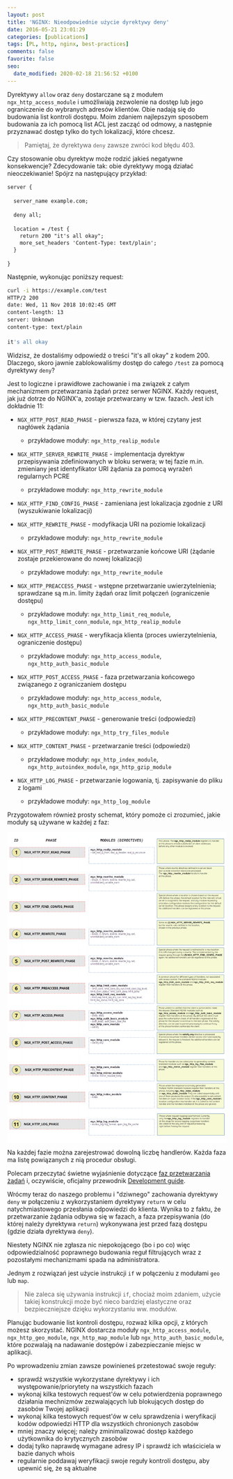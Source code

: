 ```yaml
---
layout: post
title: 'NGINX: Nieodpowiednie użycie dyrektywy deny'
date: 2016-05-21 23:01:29
categories: [publications]
tags: [PL, http, nginx, best-practices]
comments: false
favorite: false
seo:
  date_modified: 2020-02-18 21:56:52 +0100
---
```


Dyrektywy `allow` oraz `deny` dostarczane są z modułem `ngx_http_access_module` i umożliwiają zezwolenie na dostęp lub jego ograniczenie do wybranych adresów klientów. Obie nadają się do budowania list kontroli dostępu. Moim zdaniem najlepszym sposobem budowania za ich pomocą list ACL jest zacząć od odmowy, a następnie przyznawać dostęp tylko do tych lokalizacji, które chcesz.

  > Pamiętaj, że dyrektywa `deny` zawsze zwróci kod błędu 403.

Czy stosowanie obu dyrektyw może rodzić jakieś negatywne konsekwencje? Zdecydowanie tak: obie dyrektywy mogą działać nieoczekiwanie! Spójrz na następujący przykład:

```nginx
server {

  server_name example.com;

  deny all;

  location = /test {
    return 200 "it's all okay";
    more_set_headers 'Content-Type: text/plain';
  }

}
```

Następnie, wykonując poniższy request:

```bash
curl -i https://example.com/test
HTTP/2 200
date: Wed, 11 Nov 2018 10:02:45 GMT
content-length: 13
server: Unknown
content-type: text/plain

it's all okay
```

Widzisz, że dostaliśmy odpowiedź o treści "it's all okay" z kodem 200. Dlaczego, skoro jawnie zablokowaliśmy dostęp do całego `/test` za pomocą dyrektywy `deny`?

Jest to logiczne i prawidłowe zachowanie i ma związek z całym mechanizmem przetwarzania żądań przez serwer NGINX. Każdy request, jak już dotrze do NGINX'a, zostaje przetwarzany w tzw. fazach. Jest ich dokładnie 11:

- `NGX_HTTP_POST_READ_PHASE` - pierwsza faza, w której czytany jest nagłówek żądania
  - przykładowe moduły: `ngx_http_realip_module`

- `NGX_HTTP_SERVER_REWRITE_PHASE` - implementacja dyrektyw przepisywania zdefiniowanych w bloku serwera; w tej fazie m.in. zmieniany jest identyfikator URI żądania za pomocą wyrażeń regularnych PCRE
  - przykładowe moduły: `ngx_http_rewrite_module`

- `NGX_HTTP_FIND_CONFIG_PHASE` - zamieniana jest lokalizacja zgodnie z URI (wyszukiwanie lokalizacji)

- `NGX_HTTP_REWRITE_PHASE` - modyfikacja URI na poziomie lokalizacji
  - przykładowe moduły: `ngx_http_rewrite_module`

- `NGX_HTTP_POST_REWRITE_PHASE` - przetwarzanie końcowe URI (żądanie zostaje przekierowane do nowej lokalizacji)
  - przykładowe moduły: `ngx_http_rewrite_module`

- `NGX_HTTP_PREACCESS_PHASE` - wstępne przetwarzanie uwierzytelnienia; sprawdzane są m.in. limity żądań oraz limit połączeń (ograniczenie dostępu)
  - przykładowe moduły: `ngx_http_limit_req_module`, `ngx_http_limit_conn_module`, `ngx_http_realip_module`

- `NGX_HTTP_ACCESS_PHASE` - weryfikacja klienta (proces uwierzytelnienia, ograniczenie dostępu)
  - przykładowe moduły: `ngx_http_access_module`, `ngx_http_auth_basic_module`

- `NGX_HTTP_POST_ACCESS_PHASE` - faza przetwarzania końcowego związanego z ograniczaniem dostępu
  - przykładowe moduły: `ngx_http_access_module`, `ngx_http_auth_basic_module`

- `NGX_HTTP_PRECONTENT_PHASE` - generowanie treści (odpowiedzi)
  - przykładowe moduły: `ngx_http_try_files_module`

- `NGX_HTTP_CONTENT_PHASE` - przetwarzanie treści (odpowiedzi)
  - przykładowe moduły: `ngx_http_index_module`, `ngx_http_autoindex_module`, `ngx_http_gzip_module`

- `NGX_HTTP_LOG_PHASE` - przetwarzanie logowania, tj. zapisywanie do pliku z logami
  - przykładowe moduły: `ngx_http_log_module`

Przygotowałem również prosty schemat, który pomoże ci zrozumieć, jakie moduły są używane w każdej z faz:

<img src="/assets/img/posts/nginx_phases.png" align="center" title="nginx_phases.png preview">

Na każdej fazie można zarejestrować dowolną liczbę handlerów. Każda faza ma listę powiązanych z nią procedur obsługi.

Polecam przeczytać świetne wyjaśnienie dotyczące [faz przetwarzania żądań](http://scm.zoomquiet.top/data/20120312173425/index.html) i, oczywiście, oficjalny przewodnik [Development guide](http://nginx.org/en/docs/dev/development_guide.html).

Wrócmy teraz do naszego problemu i "dziwnego" zachowania dyrektywy `deny` w połączeniu z wykorzystaniem dyrektywy `return` w celu natychmiastowego przesłania odpowiedzi do klienta. Wynika to z faktu, że przetwarzanie żądania odbywa się w fazach, a faza przepisywania (do której należy dyrektywa `return`) wykonywana jest przed fazą dostępu (gdzie działa dyrektywa `deny`).

Niestety NGINX nie zgłasza nic niepokojącego (bo i po co) więc odpowiedzialność poprawnego budowania reguł filtrujących wraz z pozostałymi mechanizmami spada na administratora.

Jednym z rozwiązań jest użycie instrukcji `if` w połączeniu z modułami `geo` lub `map`.

  > Nie zaleca się używania instrukcji `if`, chociaż moim zdaniem, użycie takiej konstrukcji może być nieco bardziej elastyczne oraz bezpieczniejsze dzięku wykorzystaniu ww. modułów.

Planując budowanie list kontroli dostępu, rozważ kilka opcji, z których możesz skorzystać. NGINX dostarcza moduły `ngx_http_access_module`, `ngx_http_geo_module`, `ngx_http_map_module` lub `ngx_http_auth_basic_module`, które pozwalają na nadawanie dostępów i zabezpieczanie miejsc w aplikacji.

Po wprowadzeniu zmian zawsze powinieneś przetestować swoje reguły:

- sprawdź wszystkie wykorzystane dyrektywy i ich występowanie/priorytety na wszystkich fazach
- wykonaj kilka testowych request'ów w celu potwierdzenia poprawnego działania mechnizmów zezwalających lub blokujących dostęp do zasobów Twojej aplikacji
- wykonaj kilka testowych request'ów w celu sprawdzenia i weryfikacji kodów odpowiedzi HTTP dla wszystkich chronionych zasobów
- mniej znaczy więcej; należy zminimalizować dostęp każdego użytkownika do krytycznych zasobów
- dodaj tylko naprawdę wymagane adresy IP i sprawdź ich właściciela w bazie danych whois
- regularnie poddawaj weryfikacji swoje reguły kontroli dostępu, aby upewnić się, że są aktualne
